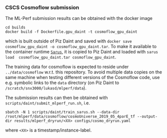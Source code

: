 ### CSCS Cosmoflow submission

The ML-Perf submission results can be obtained with the docker image 

```
cd builds
docker build -f Dockerfile.gpu_daint -t cosmoflow_gpu_daint
```

which is built outside of Piz Daint and saved with `docker save cosmoflow_gpu_daint -o cosmoflow_gpu_daint.tar`. To make it available to the container runtime [`Sarus`](https://link.springer.com/chapter/10.1007/978-3-030-34356-9_5), it is copied to Piz Daint and loaded with `sarus load  cosmoflow_gpu_daint.tar cosmoflow_gpu_daint`.

The training data for cosmoflow is expected to reside under `../data/cosmoflow` w.r.t. this repository. To avoid multiple data copies on the same machine when testing different versions of the Cosmoflow code, use e.g. symbolic links to the `data` directory (on Piz Daint to `/scratch/snx3000/lukasd/mlperf/data`).

The submission results can then be obtained with `scripts/daint/submit_mlperf_run.sh`, i.e.

```
sbatch -N 1 scripts/daint/train_sarus.sh --data-dir /root/mlperf/data/cosmoflow/cosmoUniverse_2019_05_4parE_tf --output-dir results/mlperf_dryrun/<XX> configs/cosmo_dryrun.yaml
```
where `<XX>` is a timestamp/instance-label.
